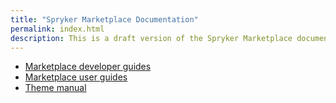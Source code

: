 ```yaml
---
title: "Spryker Marketplace Documentation"
permalink: index.html
description: This is a draft version of the Spryker Marketplace documentation.
---
```


* [Marketplace developer guides](/docs/marketplace/dev/setup/202106.0/system-requirements)
* [Marketplace user guides](/docs/marketplace/user/intro-to-spryker/202106.0/marketplace-concept)
* [Theme manual](get_started)
